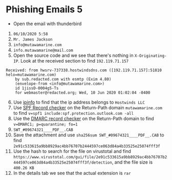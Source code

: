 # Phishing Emails 5


- Open the email with thunderbird
1. `06/10/2020 5:58`
2. `Mr. James Jackson`
3. `info@mutawamarine.com`
4. `info.mutawamarine@mail.com`
5. Open the source code and we see that there's nothing in `X-Originating-IP`. Look at the received section to find `192.119.71.157`
```
Received: from hwsrv-737338.hostwindsdns.com ([192.119.71.157]:51810 helo=mutawamarine.com)
	by sub.redacted.com with esmtp (Exim 4.80)
	(envelope-from <info@mutawamarine.com>)
	id 1jissD-0004g5-Ts
	for webmaster@redacted.org; Wed, 10 Jun 2020 01:02:04 -0400
```
6. Use [ipinfo](ipinfo.io) to find that the ip address belongs to `Hostwinds LLC`
7. Use [SPF Record checker](https://dmarcian.com/spf-survey/) on the Return-Path domain `mutawamarine.com` to find `v=spf1 include:spf.protection.outlook.com -all`
8. Use the [DMARC record checker](https://dmarcian.com/domain-checker/) on the Return-Path domain to find `v=DMARC1; p=quarantine; fo=1`
9. `SWT_#09674321____PDF__.CAB`
10. Save the attachment and use `sha256sum SWT_#09674321____PDF__.CAB` to find `2e91c533615a9bb8929ac4bb76707b2444597ce063d84a4b33525e25074fff3f`
11. Use the hash to search for the file on virustotal and find `https://www.virustotal.com/gui/file/2e91c533615a9bb8929ac4bb76707b2444597ce063d84a4b33525e25074fff3f/detection`, and the file size is `400.26 KB`
12. In the details tab we see that the actual extension is `rar`
